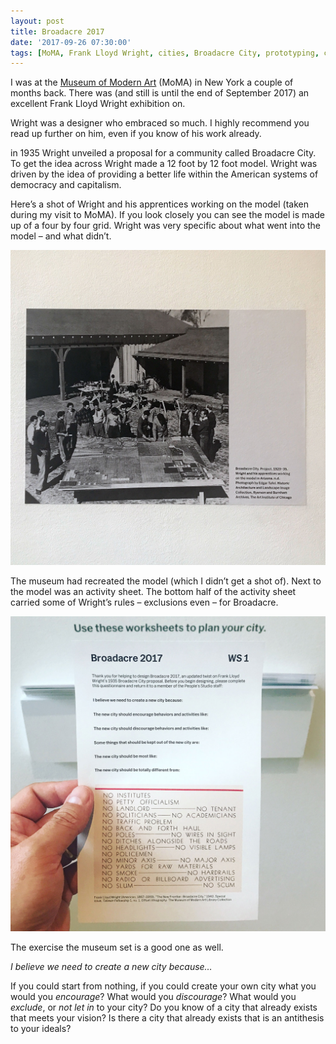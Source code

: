 ```yaml
---
layout: post
title: Broadacre 2017
date: '2017-09-26 07:30:00'
tags: [MoMA, Frank Lloyd Wright, cities, Broadacre City, prototyping, civic design]
---
```

I was at the [Museum of Modern Art](http://moma.org) (MoMA) in New York a couple of months back. There was (and still is until the end of September 2017) an excellent Frank Lloyd Wright exhibition on.

Wright was a designer who embraced so much. I highly recommend you read up further on him, even if you know of his work already.

in 1935 Wright unveiled a proposal for a community called Broadacre City. To get the idea across Wright made a 12 foot by 12 foot model. Wright was driven by the idea of providing a better life within the American systems of democracy and capitalism.

Here’s a shot of Wright and his apprentices working on the model (taken during my visit to MoMA). If you look closely you can see the model is made up of a four by four grid. Wright was very specific about what went into the model – and what didn’t.

![A shot of Wright and his apprentices looking over a model of Broadacre](/assets/moma-broadacre-30s.jpg)

The museum had recreated the model (which I didn’t get a shot of). Next to the model was an activity sheet. The bottom half of the activity sheet carried some of Wright’s rules – exclusions even – for Broadacre.

![A shot of me holding a leaflet at MoMA - I will detail it in a second](/assets/moma-broadacre-2017.jpg)

The exercise the museum set is a good one as well.

*I believe we need to create a new city because…*

If you could start from nothing, if you could create your own city what you would you *encourage*? What would you *discourage*? What would you *exclude*, or *not let in* to your city? Do you know of a city that already exists that meets your vision? Is there a city that already exists that is an antithesis to your ideals?
